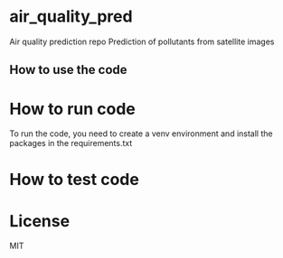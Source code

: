 # air_quality_pred
Air quality prediction repo
Prediction of pollutants from satellite images

## How to use the code


# How to run code
To run the code, you need to create a venv environment and install the packages in the requirements.txt


# How to test code

# License 
MIT




